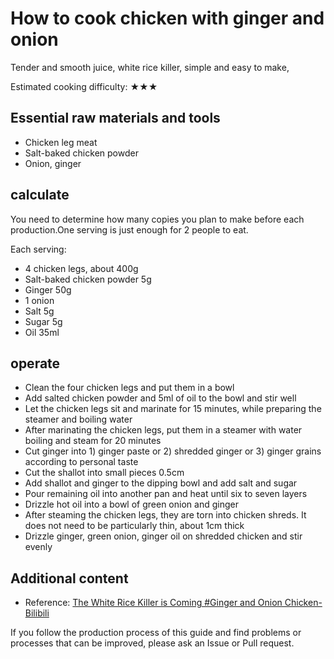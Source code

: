 # How to cook chicken with ginger and onion

Tender and smooth juice, white rice killer, simple and easy to make,

Estimated cooking difficulty: ★★★

## Essential raw materials and tools

- Chicken leg meat
- Salt-baked chicken powder
- Onion, ginger

## calculate

You need to determine how many copies you plan to make before each production.One serving is just enough for 2 people to eat.

Each serving:

- 4 chicken legs, about 400g
- Salt-baked chicken powder 5g
- Ginger 50g
- 1 onion
- Salt 5g
- Sugar 5g
- Oil 35ml

## operate

- Clean the four chicken legs and put them in a bowl
- Add salted chicken powder and 5ml of oil to the bowl and stir well
- Let the chicken legs sit and marinate for 15 minutes, while preparing the steamer and boiling water
- After marinating the chicken legs, put them in a steamer with water boiling and steam for 20 minutes
- Cut ginger into 1) ginger paste or 2) shredded ginger or 3) ginger grains according to personal taste
- Cut the shallot into small pieces 0.5cm
- Add shallot and ginger to the dipping bowl and add salt and sugar
- Pour remaining oil into another pan and heat until six to seven layers
- Drizzle hot oil into a bowl of green onion and ginger
- After steaming the chicken legs, they are torn into chicken shreds. It does not need to be particularly thin, about 1cm thick
- Drizzle ginger, green onion, ginger oil on shredded chicken and stir evenly

## Additional content

- Reference: [The White Rice Killer is Coming #Ginger and Onion Chicken-Bilibili](https://b23.tv/2trBdqJ)

If you follow the production process of this guide and find problems or processes that can be improved, please ask an Issue or Pull request.